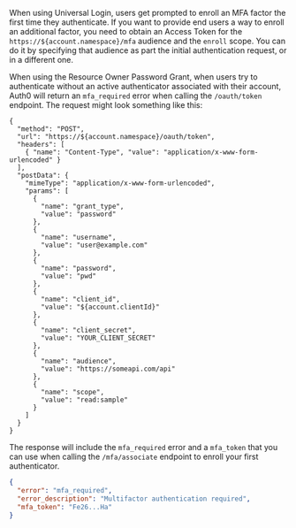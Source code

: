 
When using Universal Login, users get prompted to enroll an MFA factor the first time they authenticate. If you want to provide end users a way to enroll an additional factor, you need to obtain an Access Token for the `https://${account.namespace}/mfa` audience and the `enroll` scope. You can do it by specifying that audience as part the initial authentication request, or in a different one.

When using the Resource Owner Password Grant, when users try to authenticate without an active authenticator associated with their account, Auth0 will return an `mfa_required` error when calling the `/oauth/token` endpoint. The request might look something like this:

```har
{
  "method": "POST",
  "url": "https://${account.namespace}/oauth/token",
  "headers": [
    { "name": "Content-Type", "value": "application/x-www-form-urlencoded" }
  ],
  "postData": {
    "mimeType": "application/x-www-form-urlencoded",
    "params": [
      {
        "name": "grant_type",
        "value": "password"
      },
      {
        "name": "username",
        "value": "user@example.com"
      },
      {
        "name": "password",
        "value": "pwd"
      },
      {
        "name": "client_id",
        "value": "${account.clientId}"
      },
      {
        "name": "client_secret",
        "value": "YOUR_CLIENT_SECRET"
      },
      {
        "name": "audience",
        "value": "https://someapi.com/api"
      },
      {
        "name": "scope",
        "value": "read:sample"
      }
    ]
  }
}
```

The response will include the `mfa_required` error and a `mfa_token` that you can use when calling the `/mfa/associate` endpoint to enroll your first authenticator.

```json
{
  "error": "mfa_required",
  "error_description": "Multifactor authentication required",
  "mfa_token": "Fe26...Ha"
}
```